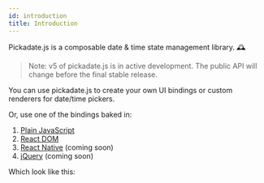 ```yaml
---
id: introduction
title: Introduction
---
```


Pickadate.js is a composable date & time state management library. 🕰

> Note: v5 of pickadate.js is in active development. The public API will change before the final stable release.

You can use pickadate.js to create your own UI bindings or custom renderers for date/time pickers.

Or, use one of the bindings baked in:

1. [Plain JavaScript](binding-javascript)
1. [React DOM](binding-react-dom)
1. [React Native](binding-react-native) (coming soon)
1. [jQuery](binding-jquery) (coming soon)

Which look like this:

<div id="pickadate--datepicker"></div>
